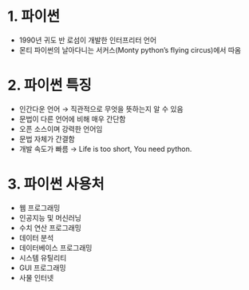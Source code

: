 # 1. 파이썬

- 1990년 귀도 반 로섬이 개발한 인터프리터 언어
- 몬티 파이썬의 날아다니는 서커스(Monty python’s flying circus)에서 따옴

# 2. 파이썬 특징

- 인간다운 언어 → 직관적으로 무엇을 뜻하는지 알 수 있음
- 문법이 다른 언어에 비해 매우 간단함
- 오픈 소스이며 강력한 언어임
- 문법 자체가 간결함
- 개발 속도가 빠름 → Life is too short, You need python.

# 3. 파이썬 사용처

- 웹 프로그래밍
- 인공지능 및 머신러닝
- 수치 연산 프로그래밍
- 데이터 분석
- 데이터베이스 프로그래밍
- 시스템 유틸리티
- GUI 프로그래밍
- 사물 인터넷